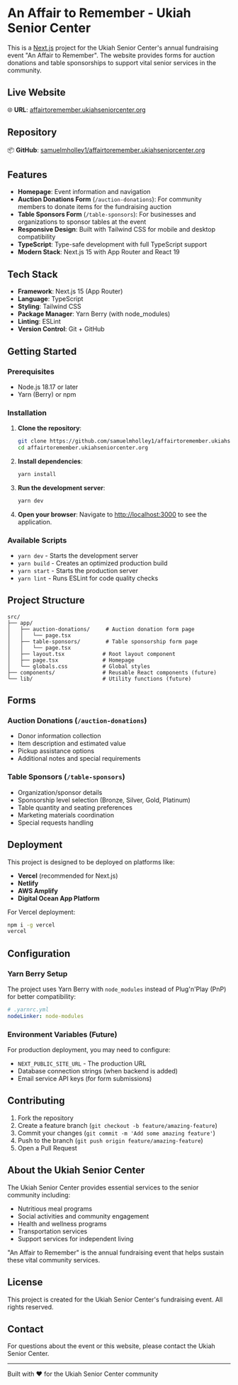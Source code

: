 # An Affair to Remember - Ukiah Senior Center

This is a [Next.js](https://nextjs.org) project for the Ukiah Senior Center's annual fundraising event "An Affair to Remember". The website provides forms for auction donations and table sponsorships to support vital senior services in the community.

## Live Website

🌐 **URL**: [affairtoremember.ukiahseniorcenter.org](http://affairtoremember.ukiahseniorcenter.org)

## Repository

📦 **GitHub**: [samuelmholley1/affairtoremember.ukiahseniorcenter.org](https://github.com/samuelmholley1/affairtoremember.ukiahseniorcenter.org)

## Features

- **Homepage**: Event information and navigation
- **Auction Donations Form** (`/auction-donations`): For community members to donate items for the fundraising auction
- **Table Sponsors Form** (`/table-sponsors`): For businesses and organizations to sponsor tables at the event
- **Responsive Design**: Built with Tailwind CSS for mobile and desktop compatibility
- **TypeScript**: Type-safe development with full TypeScript support
- **Modern Stack**: Next.js 15 with App Router and React 19

## Tech Stack

- **Framework**: Next.js 15 (App Router)
- **Language**: TypeScript
- **Styling**: Tailwind CSS
- **Package Manager**: Yarn Berry (with node_modules)
- **Linting**: ESLint
- **Version Control**: Git + GitHub

## Getting Started

### Prerequisites

- Node.js 18.17 or later
- Yarn (Berry) or npm

### Installation

1. **Clone the repository**:
   ```bash
   git clone https://github.com/samuelmholley1/affairtoremember.ukiahseniorcenter.org.git
   cd affairtoremember.ukiahseniorcenter.org
   ```

2. **Install dependencies**:
   ```bash
   yarn install
   ```

3. **Run the development server**:
   ```bash
   yarn dev
   ```

4. **Open your browser**:
   Navigate to [http://localhost:3000](http://localhost:3000) to see the application.

### Available Scripts

- `yarn dev` - Starts the development server
- `yarn build` - Creates an optimized production build
- `yarn start` - Starts the production server
- `yarn lint` - Runs ESLint for code quality checks

## Project Structure

```
src/
├── app/
│   ├── auction-donations/     # Auction donation form page
│   │   └── page.tsx
│   ├── table-sponsors/        # Table sponsorship form page
│   │   └── page.tsx
│   ├── layout.tsx            # Root layout component
│   ├── page.tsx              # Homepage
│   └── globals.css           # Global styles
├── components/               # Reusable React components (future)
└── lib/                      # Utility functions (future)
```

## Forms

### Auction Donations (`/auction-donations`)
- Donor information collection
- Item description and estimated value
- Pickup assistance options
- Additional notes and special requirements

### Table Sponsors (`/table-sponsors`)
- Organization/sponsor details
- Sponsorship level selection (Bronze, Silver, Gold, Platinum)
- Table quantity and seating preferences
- Marketing materials coordination
- Special requests handling

## Deployment

This project is designed to be deployed on platforms like:

- **Vercel** (recommended for Next.js)
- **Netlify**
- **AWS Amplify**
- **Digital Ocean App Platform**

For Vercel deployment:
```bash
npm i -g vercel
vercel
```

## Configuration

### Yarn Berry Setup
The project uses Yarn Berry with `node_modules` instead of Plug'n'Play (PnP) for better compatibility:

```yaml
# .yarnrc.yml
nodeLinker: node-modules
```

### Environment Variables (Future)
For production deployment, you may need to configure:
- `NEXT_PUBLIC_SITE_URL` - The production URL
- Database connection strings (when backend is added)
- Email service API keys (for form submissions)

## Contributing

1. Fork the repository
2. Create a feature branch (`git checkout -b feature/amazing-feature`)
3. Commit your changes (`git commit -m 'Add some amazing feature'`)
4. Push to the branch (`git push origin feature/amazing-feature`)
5. Open a Pull Request

## About the Ukiah Senior Center

The Ukiah Senior Center provides essential services to the senior community including:
- Nutritious meal programs
- Social activities and community engagement
- Health and wellness programs
- Transportation services
- Support services for independent living

"An Affair to Remember" is the annual fundraising event that helps sustain these vital community services.

## License

This project is created for the Ukiah Senior Center's fundraising event. All rights reserved.

## Contact

For questions about the event or this website, please contact the Ukiah Senior Center.

---

Built with ❤️ for the Ukiah Senior Center community
